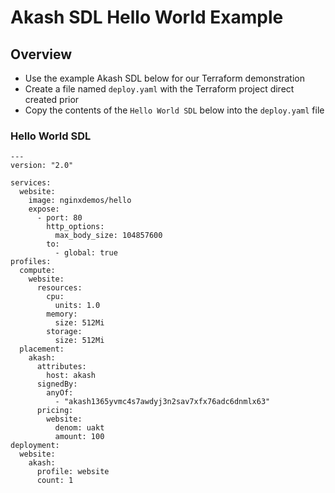 # Akash SDL Hello World Example

## Overview

* Use the example Akash SDL below for our Terraform demonstration
* Create a file named `deploy.yaml` with the Terraform project direct created prior
* Copy the contents of the `Hello World SDL` below into the `deploy.yaml` file

### Hello World SDL

```
---
version: "2.0"

services:
  website:
    image: nginxdemos/hello
    expose:
      - port: 80
        http_options:
          max_body_size: 104857600
        to:
          - global: true
profiles:
  compute:
    website:
      resources:
        cpu:
          units: 1.0
        memory:
          size: 512Mi
        storage:
          size: 512Mi
  placement:
    akash:
      attributes:
        host: akash
      signedBy:
        anyOf:
          - "akash1365yvmc4s7awdyj3n2sav7xfx76adc6dnmlx63"
      pricing:
        website:
          denom: uakt
          amount: 100
deployment:
  website:
    akash:
      profile: website
      count: 1
```
